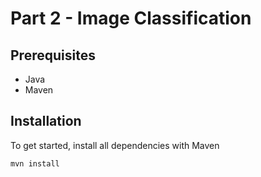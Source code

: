 # Part 2 - Image Classification #
## Prerequisites ##

- Java
- Maven

## Installation ##

To get started, install all dependencies with Maven

```
mvn install
```